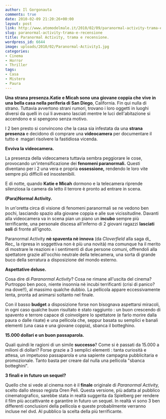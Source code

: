 ```yaml
---
author: Il Gorgonauta
comments: true
date: 2010-02-09 21:20:26+00:00
layout: post
link: http://www.atomodelmale.it/2010/02/09/paranormal-activity-trama-e-recensione/
slug: paranormal-activity-trama-e-recensione
title: Paranormal Activity, trama e recensione.
wordpress_id: 6644
image: uploads/2010/02/Paranormal-Activity1.jpg
categories:
- Cinema
- Horror
- Thriller
tags:
- Casa
- Mistero
- Paura
---
```


**Una strana presenza.**Katie e Micah sono una giovane coppia che vive in una bella casa  nella periferia di** San Diego**, California. Fin qui nulla di  strano. Tuttavia avvertono strani rumori, trovano i loro oggetti in  luoghi diversi da quelli in cui li avevano lasciati mentre le luci  dell'abitazione si accendono e si spengono senza motivo.

I 2 ben presto si convincono che la casa sia infestata da una **strana presenza** e decidono di comprare una **videocamera** per  documentare il tutto e  magari risolvere la fastidiosa vicenda.

**Evviva la videocamera.**

La presenza della videocamera tuttavia sembra peggiorare le cose,  provocando un'intensificazione dei **fenomeni paranormali.** Questi  diventano per i 2 una vera e propria **ossessione,** rendendo le loro vite sempre più difficili ed insostenibili.

E di notte, quando **Katie e Micah** dormono e la telecamera riprende  silenziosa la camera da letto il terrore è pronto ad entrare in scena.

**(Para)Normal Activity.**

In un'oretta circa di visione di fenomeni paranormali se ne vedono  ben pochi, lasciando spazio alla giovane coppia e alle sue vicissitudine. Davanti alla videocamera va in scena pian un piano un **incubo** sempre più terrificante, una personale discesa all'inferno di 2 giovani ragazzi **lasciati soli** di fronte all'ignoto.

Paranormal Activity **nè spaventa nè innova** (da _Cloverfield_ alla saga di_ Rec_ la ripresa in soggettiva non è più una novità) ma comunque ha il merito di mostrare le reazioni e i sentimenti di due persone comuni, offrendoli alla spettatore grazie all'occhio neutrale della telecamera, una sorta di grande buco della serratura a disposizione del mondo esterno.

**Aspettative deluse.**

Cosa dire di _Paranormal Activity_? Cosa ne rimane all'uscita del cinema? Purtroppo ben poco, niente insonnia nè incubi terrificanti (crisi di panico? ma dove!!), al massimo qualche dubbio. La pellicola appare eccessivamente lenta, pronta ad animarsi soltanto nel finale.

Con il basso **budget** a disposizione forse non bisognava aspettarsi miracoli, in ogni caso qualche buon risultato è stato raggiunto : un buon crescendo di spavento e terrore capace di coinvolgere lo spettatore (e farlo morire dalla paura o dalle risate) e una pellicola che, seppur basata su semplici e banali elementi (una casa e una giovane coppia), sbanca il botteghino.

**15.000 dollari e un buon passaparola.**

Quali quindi le ragioni di un simile **successo**? Come si è passati da 15.000 a milioni di dollari? Forse grazie a 3 semplici elementi : tanta curiosità e attesa, un impetuoso passaparola e una sapiente campagna pubblicitaria e promozionale. Tanto basta per creare dal nulla una pellicola "sbanca botteghini".

**3 finali e in futuro un sequel?**

Quello che si vede al cinema non è il **finale** originale di _Paranormal Activity,_ scelto dallo stesso regista Oren Peli. Questa versione, più adatta al pubblico cinematografico, sarebbe stata in realtà suggerita da Spielberg per rendere il film più accattivante e garantire in futuro un sequel. In realtà vi sono 3 ben differenti conclusioni della pellicola e queste probabilmente verranno incluse nel dvd. Al pubblico la scelta della più terrificante.
